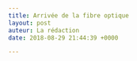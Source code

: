 ```yaml
---
title: Arrivée de la fibre optique
layout: post
auteur: La rédaction
date: 2018-08-29 21:44:39 +0000

---
```

